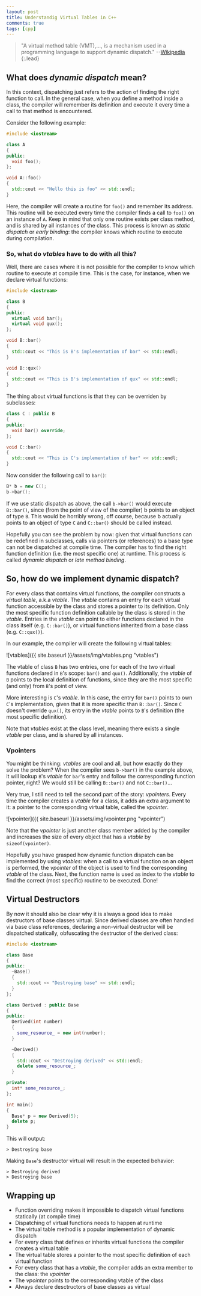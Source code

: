 ```yaml
---
layout: post
title: Understandig Virtual Tables in C++
comments: true
tags: [cpp]
---
```


> "A virtual method table (VMT),..., is a mechanism used in a programming language to support dynamic dispatch." --[Wikipedia](https://en.wikipedia.org/wiki/Virtual_method_table)
{:.lead}

## What does _dynamic dispatch_ mean?

In this context, dispatching just refers to the action of finding the right function to call. In the general case, when you define a method inside a class, the compiler will remember its definition and execute it every time a call to that method is encountered.

Consider the following example:

~~~cpp
#include <iostream>

class A
{
public:
  void foo();
};

void A::foo()
{
  std::cout << "Hello this is foo" << std::endl;
}
~~~
Here, the compiler will create a routine for `foo()` and remember its address. This routine will be executed every time the compiler finds a call to `foo()` on an instance of `A`. Keep in mind that only one routine exists per class method, and is shared by all instances of the class. This process is known as _static dispatch_ or _early binding_: the compiler knows which routine to execute during compilation.

### So, what do _vtables_ have to do with all this?

Well, there are cases where it is not possible for the compiler to know which routine to execute at compile time. This is the case, for instance,  when we declare virtual functions:

~~~cpp
#include <iostream>

class B
{
public:
  virtual void bar();
  virtual void qux();
};

void B::bar()
{
  std::cout << "This is B's implementation of bar" << std::endl;
}

void B::qux()
{
  std::cout << "This is B's implementation of qux" << std::endl;
}
~~~

The thing about virtual functions is that they can be overriden by subclasses:

~~~cpp
class C : public B
{
public:
  void bar() override;
};

void C::bar()
{
  std::cout << "This is C's implementation of bar" << std::endl;
}
~~~

Now consider the following call to `bar()`:
~~~cpp
B* b = new C();
b->bar();
~~~

If we use static dispatch as above, the call `b->bar()` would execute `B::bar()`, since (from the point of view of the compiler) b points to an object of type `B`. This would be horribly wrong, off course, because b actually points to an object of type `C` and `C::bar()` should be called instead.

Hopefully you can see the problem by now: given that virtual functions can be redefined in subclasses, calls via pointers (or references) to a base type can not be dispatched at compile time. The compiler has to find the right function definition (i.e. the most specific one) at runtime. This process is called _dynamic dispatch_ or _late method binding_.

## So, how do we implement dynamic dispatch?

For every class that contains virtual functions, the compiler constructs a _virtual table_, a.k.a _vtable_.
The _vtable_ contains an entry for each virtual function accessible by the class and stores a pointer to its definition. Only the most specific function definition callable by the class is stored in the _vtable_. Entries in the _vtable_ can point to either functions declared in the class itself (e.g. `C::bar()`), or virtual functions inherited from a base class (e.g. `C::qux()`).

In our example, the compiler will create the following virtual tables:

![vtables]({{ site.baseurl }}/assets/img/vtables.png "vtables")

The vtable of class `B` has two entries, one for each of the two virtual functions declared in `B`'s scope: `bar()` and `qux()`. Additionally, the _vtable_ of `B` points to the local definition of functions, since they are the most specific (and only) from `B`'s point of view.

More interesting is `C`'s _vtable_. In this case, the entry for `bar()` points to own `C`'s implementation, given that it is more specific than `B::bar()`. Since `C` doesn't override `qux()`, its entry in the _vtable_ points to `B`'s definition (the most specific definition).

Note that _vtables_ exist at the class level, meaning there exists a single _vtable_ per class, and is shared by all instances.

### Vpointers

You might be thinking: _vtables_ are cool and all, but how exactly do they solve the problem?
When the compiler sees `b->bar()` in the example above, it will lookup `B`'s _vtable_ for `bar`'s entry and follow the corresponding function pointer, right? We would still be calling `B::bar()` and not `C::bar()`...

Very true, I still need to tell the second part of the story: _vpointers_. Every time the compiler creates a _vtable_ for a class, it adds an extra argument to it: a pointer to the corresponding virtual table, called the _vpointer_.

![vpointer]({{ site.baseurl }}/assets/img/vpointer.png "vpointer")

Note that the _vpointer_ is just another class member added by the compiler and increases the size of every object that has a _vtable_ by `sizeof(vpointer)`.

Hopefully you have grasped how dynamic function dispatch can be implemented by using _vtables_: when a call to a virtual function on an object is performed, the _vpointer_ of the object is used to find the corresponding _vtable_ of the class. Next, the function name is used as index to the _vtable_ to find the correct (most specific) routine to be executed. Done!

## Virtual Destructors

By now it should also be clear why it is always a good idea to make destructors of base classes virtual. Since derived classes are often handled via base class references, declaring a non-virtual destructor will be dispatched statically, obfuscating the destructor of the derived class:

~~~cpp
#include <iostream>

class Base
{
public:
  ~Base()
  {
    std::cout << "Destroying base" << std::endl;
  }
};

class Derived : public Base
{
public:
  Derived(int number)
  {
    some_resource_ = new int(number);
  }

  ~Derived()
  {
    std::cout << "Destroying derived" << std::endl;
    delete some_resource_;
  }

private:
  int* some_resource_;
};

int main()
{
  Base* p = new Derived(5);
  delete p;
}
~~~

This will output:

```
> Destroying base
```

Making `Base`'s destructor virtual will result in the expected behavior:

```
> Destroying derived
> Destroying base
```

## Wrapping up

* Function overriding makes it impossible to dispatch virtual functions statically (at compile time)
* Dispatching of virtual functions needs to happen at runtime
* The virtual table method is a popular implementation of dynamic dispatch
* For every class that defines or inherits virtual functions the compiler creates a virtual table
* The virtual table stores a pointer to the most specific definition of each virtual function
* For every class that has a _vtable_, the compiler adds an extra member to the class: the _vpointer_
* The _vpointer_ points to the corresponding vtable of the class
* Always declare desctructors of base classes as virtual
